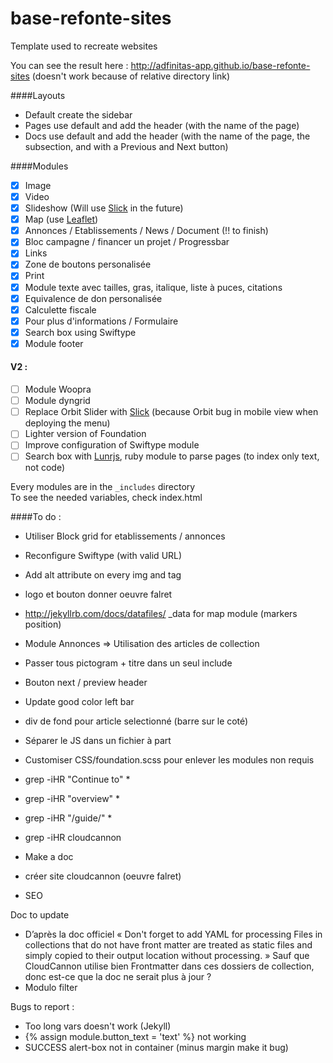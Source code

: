 # base-refonte-sites
Template used to recreate websites

You can see the result here : http://adfinitas-app.github.io/base-refonte-sites (doesn't work because of relative directory link)

####Layouts
* Default create the sidebar
* Pages use default and add the header (with the name of the page)
* Docs use default and add the header (with the name of the page, the subsection, and with a Previous and Next button)

####Modules
- [x] Image
- [x] Video
- [x] Slideshow (Will use [Slick](http://kenwheeler.github.io/slick/) in the future)
- [x] Map (use [Leaflet](http://leafletjs.com/))
- [x] Annonces / Etablissements / News / Document (!! to finish)
- [X] Bloc campagne / financer un projet / Progressbar
- [X] Links
- [X] Zone de boutons personalisée
- [X] Print
- [X] Module texte avec tailles, gras, italique, liste à puces, citations
- [X] Equivalence de don personalisée
- [X] Calculette fiscale
- [X] Pour plus d'informations / Formulaire
- [X] Search box using Swiftype
- [X] Module footer

#### V2 :
- [ ] Module Woopra
- [ ] Module dyngrid
- [ ] Replace Orbit Slider with [Slick](http://kenwheeler.github.io/slick/) (because Orbit bug in mobile view when deploying the menu)
- [ ] Lighter version of Foundation
- [ ] Improve configuration of Swiftype module
- [ ] Search box with [Lunrjs](http://lunrjs.com/), ruby module to parse pages (to index only text, not code)

Every modules are in the ```_includes``` directory  
To see the needed variables, check index.html

####To do :
* Utiliser Block grid for etablissements / annonces
* Reconfigure Swiftype (with valid URL)
* Add alt attribute on every img and <a> tag
* logo et bouton donner oeuvre falret
* http://jekyllrb.com/docs/datafiles/ _data for map module (markers position)
* Module Annonces => Utilisation des articles de collection

* Passer tous pictogram + titre dans un seul include
* Bouton next / preview header
* Update good color left bar
* div de fond pour article selectionné (barre sur le coté)
* Séparer le JS dans un fichier à part
* Customiser CSS/foundation.scss pour enlever les modules non requis
* grep -iHR "Continue to"  *
* grep -iHR "overview"  *
* grep -iHR "/guide/"  *
* grep -iHR cloudcannon

* Make a doc
* créer site cloudcannon (oeuvre falret)
* SEO

Doc to update
* D’après la doc officiel 
« Don't forget to add YAML for processing
Files in collections that do not have front matter are treated as static files and simply copied to their output location without processing. »
Sauf que CloudCannon utilise bien Frontmatter dans ces dossiers de collection, donc est-ce que la doc ne serait plus à jour ?
* Modulo filter

Bugs to report :

* Too long vars doesn't work (Jekyll)
* {% assign module.button_text = 'text' %} not working
* SUCCESS alert-box not in container (minus margin make it bug)
